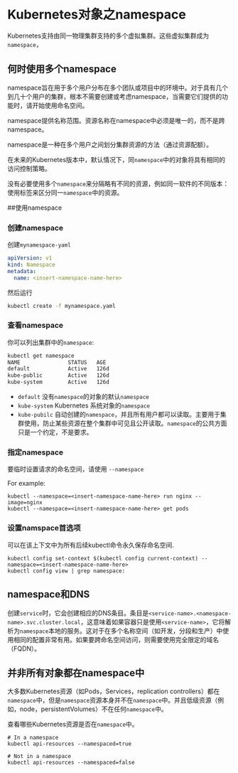 # Kubernetes对象之namespace



Kubernetes支持由同一物理集群支持的多个虚拟集群。这些虚拟集群成为`namespace`，

## 何时使用多个namespace

namespace旨在用于多个用户分布在多个团队或项目中的环境中。对于具有几个到几十个用户的集群，根本不需要创建或考虑namespace，当需要它们提供的功能时，请开始使用命名空间。

namespace提供名称范围。资源名称在namespace中必须是唯一的，而不是跨namespace。

namespace是一种在多个用户之间划分集群资源的方法（通过资源配额）。

在未来的Kubernetes版本中，默认情况下，同`namespace`中的对象将具有相同的访问控制策略。

没有必要使用多个`namespace`来分隔略有不同的资源，例如同一软件的不同版本：使用标签来区分同一`namespace`中的资源。

##使用namespace

### 创建namespace

创建`mynamespace-yaml`

```yaml
apiVersion: v1
kind: Namespace
metadata:
  name: <insert-namespace-name-here>
```

然后运行

```bash
kubectl create -f mynamespace.yaml
```

### 查看namespace

你可以列出集群中的`namespace`:

```bash
kubectl get namespace
NAME               STATUS   AGE
default            Active   126d
kube-public        Active   126d
kube-system        Active   126d
```

- `default` 没有`namespace`的对象的默认`namespace`
- `kube-system` Kubernetes 系统对象的`namespace`
- `kube-pubilc` 自动创建的`namespace`，并且所有用户都可以读取。主要用于集群使用，防止某些资源在整个集群中可见且公开读取。`namespace`的公共方面只是一个约定，不是要求。

### 指定namespace

要临时设置请求的命名空间，请使用 `--namespace`

For example:

```shell
kubectl --namespace=<insert-namespace-name-here> run nginx --image=nginx
kubectl --namespace=<insert-namespace-name-here> get pods
```

### 设置namspace首选项

可以在该上下文中为所有后续kubectl命令永久保存命名空间.

```shell
kubectl config set-context $(kubectl config current-context) --namespace=<insert-namespace-name-here>
kubectl config view | grep namespace:
```



## namespace和DNS

创建`service`时，它会创建相应的DNS条目。条目是`<service-name>.<namespace-name>.svc.cluster.local`，这意味着如果容器只是使用`<service-name>`，它将解析为`namespace`本地的服务。这对于在多个名称空间（如开发，分段和生产）中使用相同的配置非常有用。如果要跨命名空间访问，则需要使用完全限定的域名（FQDN）。

## 并非所有对象都在namespace中

大多数Kubernetes资源（如Pods，Services，replication controllers）都在`namespace`中，但是`namespace`资源本身并不在`namespace`中。并且低级资源（例如，node，persistentVolumes）不在任何`namespace`中。

查看哪些Kubernetes资源是否在`namespace`中。

```shell
# In a namespace
kubectl api-resources --namespaced=true

# Not in a namespace
kubectl api-resources --namespaced=false
```

